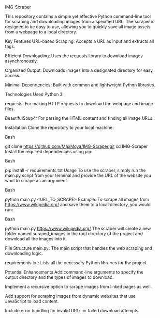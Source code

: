 IMG-Scraper


This repository contains a simple yet effective Python command-line tool for scraping and downloading images from a specified URL. The scraper is designed to be easy to use, allowing you to quickly save all image assets from a webpage to a local directory.

Key Features
URL-based Scraping: Accepts a URL as input and extracts all <img> tags.

Efficient Downloading: Uses the requests library to download images asynchronously.

Organized Output: Downloads images into a designated directory for easy access.

Minimal Dependencies: Built with common and lightweight Python libraries.

Technologies Used
Python 3

requests: For making HTTP requests to download the webpage and image files.

BeautifulSoup4: For parsing the HTML content and finding all image URLs.

Installation
Clone the repository to your local machine:

Bash

git clone https://github.com/MaxMoya/IMG-Scraper.git
cd IMG-Scraper
Install the required dependencies using pip:

Bash

pip install -r requirements.txt
Usage
To use the scraper, simply run the main.py script from your terminal and provide the URL of the website you want to scrape as an argument.

Bash

python main.py <URL_TO_SCRAPE>
Example:
To scrape all images from https://www.wikipedia.org/ and save them to a local directory, you would run:

Bash

python main.py https://www.wikipedia.org/
The scraper will create a new folder named scraped_images in the root directory of the project and download all the images into it.

File Structure
main.py: The main script that handles the web scraping and downloading logic.

requirements.txt: Lists all the necessary Python libraries for the project.

Potential Enhancements
Add command-line arguments to specify the output directory and the types of images to download.

Implement a recursive option to scrape images from linked pages as well.

Add support for scraping images from dynamic websites that use JavaScript to load content.

Include error handling for invalid URLs or failed download attempts.
